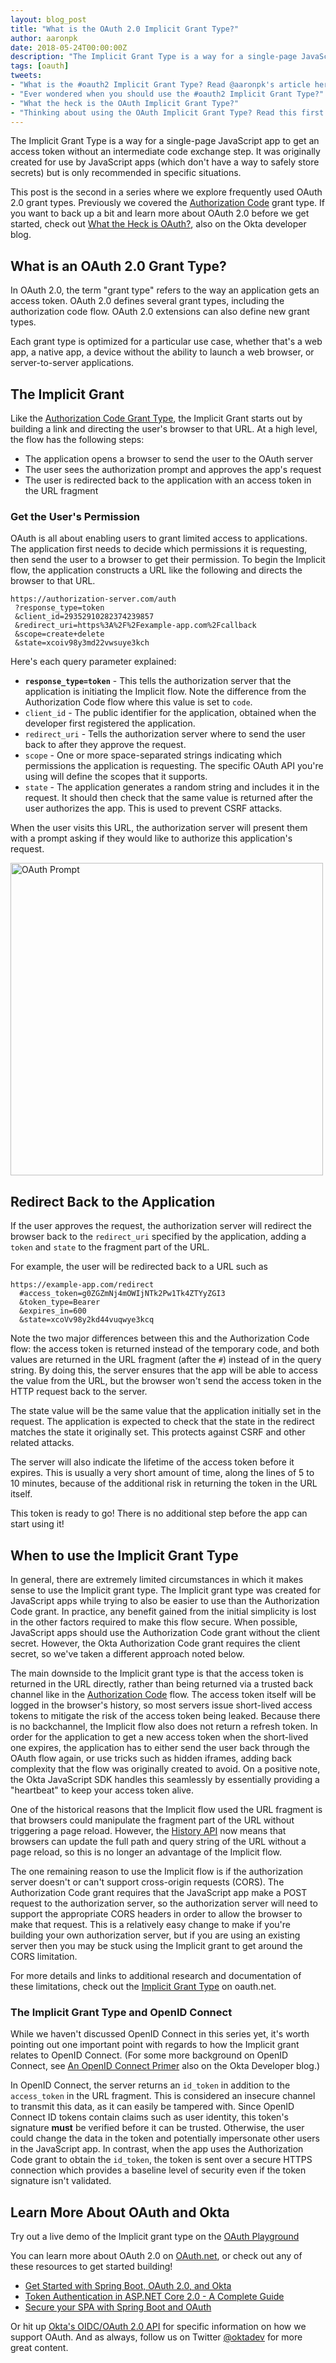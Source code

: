```yaml
---
layout: blog_post
title: "What is the OAuth 2.0 Implicit Grant Type?"
author: aaronpk
date: 2018-05-24T00:00:00Z
description: "The Implicit Grant Type is a way for a single-page JavaScript app to get an access token without an intermediate code exchange step. It was originally created for use by JavaScript apps (which don't have a way to safely store secrets) but is only recommended in specific situations."
tags: [oauth]
tweets:
- "What is the #oauth2 Implicit Grant Type? Read @aaronpk's article here:"
- "Ever wondered when you should use the #oauth2 Implicit Grant Type?"
- "What the heck is the OAuth Implicit Grant Type?"
- "Thinking about using the OAuth Implicit Grant Type? Read this first:"
---
```


The Implicit Grant Type is a way for a single-page JavaScript app to get an access token without an intermediate code exchange step. It was originally created for use by JavaScript apps (which don't have a way to safely store secrets) but is only recommended in specific situations.

This post is the second in a series where we explore frequently used OAuth 2.0 grant types. Previously we covered the [Authorization Code](/blog/2018/04/10/oauth-authorization-code-grant-type) grant type. If you want to back up a bit and learn more about OAuth 2.0 before we get started, check out [What the Heck is OAuth?](/blog/2017/06/21/what-the-heck-is-oauth), also on the Okta developer blog.

## What is an OAuth 2.0 Grant Type?

In OAuth 2.0, the term "grant type" refers to the way an application gets an access token. OAuth 2.0 defines several grant types, including the authorization code flow. OAuth 2.0 extensions can also define new grant types.

Each grant type is optimized for a particular use case, whether that's a web app, a native app, a device without the ability to launch a web browser, or server-to-server applications.

## The Implicit Grant

Like the [Authorization Code Grant Type](/blog/2018/04/10/oauth-authorization-code-grant-type), the Implicit Grant starts out by building a link and directing the user's browser to that URL. At a high level, the flow has the following steps:

* The application opens a browser to send the user to the OAuth server
* The user sees the authorization prompt and approves the app's request
* The user is redirected back to the application with an access token in the URL fragment

### Get the User's Permission

OAuth is all about enabling users to grant limited access to applications. The application first needs to decide which permissions it is requesting, then send the user to a browser to get their permission. To begin the Implicit flow, the application constructs a URL like the following and directs the browser to that URL.

```
https://authorization-server.com/auth
 ?response_type=token
 &client_id=29352910282374239857
 &redirect_uri=https%3A%2F%2Fexample-app.com%2Fcallback
 &scope=create+delete
 &state=xcoiv98y3md22vwsuye3kch
```

Here's each query parameter explained:

* **`response_type=token`** - This tells the authorization server that the application is initiating the Implicit flow. Note the difference from the Authorization Code flow where this value is set to `code`.
* `client_id` - The public identifier for the application, obtained when the developer first registered the application.
* `redirect_uri` - Tells the authorization server where to send the user back to after they approve the request.
* `scope` - One or more space-separated strings indicating which permissions the application is requesting. The specific OAuth API you're using will define the scopes that it supports.
* `state` - The application generates a random string and includes it in the request. It should then check that the same value is returned after the user authorizes the app. This is used to prevent CSRF attacks.

When the user visits this URL, the authorization server will present them with a prompt asking if they would like to authorize this application's request.

<img src="/img/blog/oauth-authorization-code-grant-type/oauth-prompt.png" alt="OAuth Prompt" width="500" class="center-image">

## Redirect Back to the Application

If the user approves the request, the authorization server will redirect the browser back to the `redirect_uri` specified by the application, adding a `token` and `state` to the fragment part of the URL.

For example, the user will be redirected back to a URL such as

```
https://example-app.com/redirect
  #access_token=g0ZGZmNj4mOWIjNTk2Pw1Tk4ZTYyZGI3
  &token_type=Bearer
  &expires_in=600
  &state=xcoVv98y2kd44vuqwye3kcq
```

Note the two major differences between this and the Authorization Code flow: the access token is returned instead of the temporary code, and both values are returned in the URL fragment (after the `#`) instead of in the query string. By doing this, the server ensures that the app will be able to access the value from the URL, but the browser won't send the access token in the HTTP request back to the server.

The state value will be the same value that the application initially set in the request. The application is expected to check that the state in the redirect matches the state it originally set. This protects against CSRF and other related attacks.

The server will also indicate the lifetime of the access token before it expires. This is usually a very short amount of time, along the lines of 5 to 10 minutes, because of the additional risk in returning the token in the URL itself.

This token is ready to go! There is no additional step before the app can start using it!

## When to use the Implicit Grant Type

In general, there are extremely limited circumstances in which it makes sense to use the Implicit grant type. The Implicit grant type was created for JavaScript apps while trying to also be easier to use than the Authorization Code grant. In practice, any benefit gained from the initial simplicity is lost in the other factors required to make this flow secure. When possible, JavaScript apps should use the Authorization Code grant without the client secret. However, the Okta Authorization Code grant requires the client secret, so we've taken a different approach noted below.

The main downside to the Implicit grant type is that the access token is returned in the URL directly, rather than being returned via a trusted back channel like in the [Authorization Code](/blog/2018/04/10/oauth-authorization-code-grant-type) flow. The access token itself will be logged in the browser's history, so most servers issue short-lived access tokens to mitigate the risk of the access token being leaked. Because there is no backchannel, the Implicit flow also does not return a refresh token. In order for the application to get a new access token when the short-lived one expires, the application has to either send the user back through the OAuth flow again, or use tricks such as hidden iframes, adding back complexity that the flow was originally created to avoid. On a positive note, the Okta JavaScript SDK handles this seamlessly by essentially providing a "heartbeat" to keep your access token alive.

One of the historical reasons that the Implicit flow used the URL fragment is that browsers could manipulate the fragment part of the URL without triggering a page reload. However, the [History API](https://developer.mozilla.org/en-US/docs/Web/API/History_API) now means that browsers can update the full path and query string of the URL without a page reload, so this is no longer an advantage of the Implicit flow.

The one remaining reason to use the Implicit flow is if the authorization server doesn't or can't support cross-origin requests (CORS). The Authorization Code grant requires that the JavaScript app make a POST request to the authorization server, so the authorization server will need to support the appropriate CORS headers in order to allow the browser to make that request. This is a relatively easy change to make if you're building your own authorization server, but if you are using an existing server then you may be stuck using the Implicit grant to get around the CORS limitation.

For more details and links to additional research and documentation of these limitations, check out the [Implicit Grant Type](https://oauth.net/2/grant-types/implicit/) on oauth.net.

### The Implicit Grant Type and OpenID Connect

While we haven't discussed OpenID Connect in this series yet, it's worth pointing out one important point with regards to how the Implicit grant relates to OpenID Connect. (For some more background on OpenID Connect, see [An OpenID Connect Primer](/blog/2017/07/25/oidc-primer-part-1) also on the Okta Developer blog.)

In OpenID Connect, the server returns an `id_token` in addition to the `access_token` in the URL fragment. This is considered an insecure channel to transmit this data, as it can easily be tampered with. Since OpenID Connect ID tokens contain claims such as user identity, this token's signature **must** be verified before it can be trusted. Otherwise, the user could change the data in the token and potentially impersonate other users in the JavaScript app. In contrast, when the app uses the Authorization Code grant to obtain the `id_token`, the token is sent over a secure HTTPS connection which provides a baseline level of security even if the token signature isn't validated.


## Learn More About OAuth and Okta

Try out a live demo of the Implicit grant type on the [OAuth Playground](https://www.oauth.com/playground/implicit.html)

You can learn more about OAuth 2.0 on [OAuth.net](https://oauth.net/2/grant-types/implicit/), or check out any of these resources to get started building!

* [Get Started with Spring Boot, OAuth 2.0, and Okta](/blog/2017/03/21/spring-boot-oauth)
* [Token Authentication in ASP.NET Core 2.0 - A Complete Guide](/blog/2018/03/23/token-authentication-aspnetcore-complete-guide)
* [Secure your SPA with Spring Boot and OAuth](/blog/2017/10/27/secure-spa-spring-boot-oauth)

Or hit up [Okta's OIDC/OAuth 2.0 API](/docs/api/resources/oidc) for specific information on how we support OAuth. And as always, follow us on Twitter [@oktadev](https://twitter.com/oktadev) for more great content.